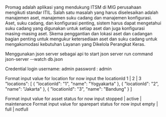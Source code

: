 Promag adalah aplikasi yang mendukung ITSM di MIG perusahaan mengikuti standar ITIL. Salah satu masalah yang harus diselesaikan adalah manajemen aset, manajemen suku cadang dan manajemen konfigurasi. Aset, suku cadang, dan konfigurasi
penting, sistem harus dapat mengetahui suku cadang yang digunakan untuk setiap aset dan juga konfigurasi masing-masing aset. Skema penggantian dan lokasi aset dan cadangan bagian penting untuk mengukur ketersediaan aset dan suku cadang untuk mengakomodasi kebutuhan Layanan yang Dikelola Perangkat Keras.


Menggunakan json server sebagai api 
to start json server run command json-server --watch db.json

Credential login
username: admin
password : admin

Format input value for location for now input the locationId 1 | 2 | 3
  "locations": [
    {
      "locationId": "1",
      "name": "Yogyakarta"
    },
    {
      "locationId": "2",
      "name": "Jakarta"
    },
    {
      "locationId": "3",
      "name": "Bandung"
    }
  ]

Format input value for asset status for now input stopped | active | maintenance
Format input value for sparepart status for now input empty | full | notfull
